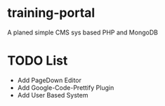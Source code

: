 training-portal
===============
A planed simple CMS sys based PHP and MongoDB

TODO List
===============
* Add PageDown Editor
* Add Google-Code-Prettify Plugin
* Add User Based System
